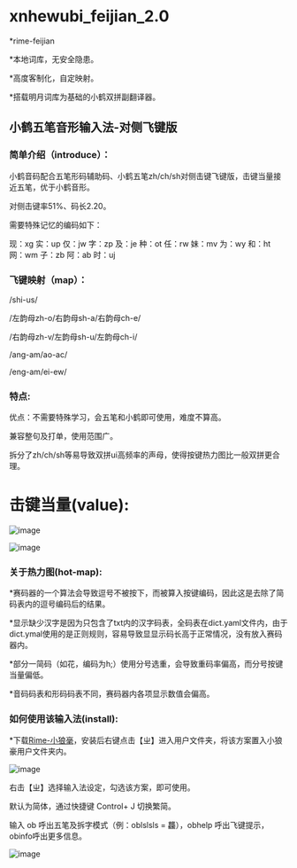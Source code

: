 # xnhewubi_feijian_2.0

*rime-feijian

*本地词库，无安全隐患。

*高度客制化，自定映射。

*搭载明月词库为基础的小鹤双拼副翻译器。

## 小鹤五笔音形输入法-对侧飞键版

### 简单介绍（introduce）：

  小鹤音码配合五笔形码辅助码、小鹤五笔zh/ch/sh对侧击键飞键版，击键当量接近五笔，优于小鹤音形。
  
  对侧击键率51%、码长2.20。

  需要特殊记忆的编码如下：

  现：xg 实：up 仅：jw 字：zp 及：je 种：ot 任：rw 妹：mv 为：wy 和：ht 网：wm 子：zb 阿：ab 时：uj

### 飞键映射（map）：

  /shi-us/

  /左韵母zh-o/右韵母sh-a/右韵母ch-e/

  /右韵母zh-v/左韵母sh-u/左韵母ch-i/

  /ang-am/ao-ac/

  /eng-am/ei-ew/
  
### 特点:

  优点：不需要特殊学习，会五笔和小鹤即可使用，难度不算高。
  
  兼容整句及打单，使用范围广。
  
  拆分了zh/ch/sh等易导致双拼ui高频率的声母，使得按键热力图比一般双拼更合理。
  
  # 击键当量(value):
  
![image](https://user-images.githubusercontent.com/49089769/231258004-437d7475-aa7b-41fa-9b18-55ed12058848.png)

![image](https://user-images.githubusercontent.com/49089769/231257600-4157aaef-848b-4b0a-bcae-f32233811024.png)

### 关于热力图(hot-map):

*赛码器的一个算法会导致逗号不被按下，而被算入按键编码，因此这是去除了简码表内的逗号编码后的结果。

*显示缺少汉字是因为只包含了txt内的汉字码表，全码表在dict.yaml文件内，由于dict.ymal使用的是正则规则，容易导致显显示码长高于正常情况，没有放入赛码器内。

*部分一简码（如花，编码为h;）使用分号选重，会导致重码率偏高，而分号按键当量偏低。

*音码码表和形码码表不同，赛码器内各项显示数值会偏高。

### 如何使用该输入法(install):

  *下载[Rime-小狼毫](https://github.com/rime/squirrel/releases)，安装后右键点击【ㄓ】进入用户文件夹，将该方案置入小狼豪用户文件夹内。
  
  ![image](https://user-images.githubusercontent.com/49089769/231263797-801e79b0-7b3c-45e2-91eb-1d2d60a750c7.png)

  右击【ㄓ】选择输入法设定，勾选该方案，即可使用。

  默认为简体，通过快捷键 Control+ J 切换繁简。

  输入 ob 呼出五笔及拆字模式（例：oblslsls = 龘），obhelp 呼出飞键提示，obinfo呼出更多信息。
  
  ![image](https://user-images.githubusercontent.com/49089769/231264140-bb00a0f3-6c96-4b9c-8294-ac5850fce443.png)

